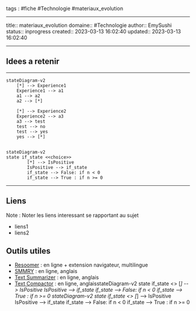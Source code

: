 




tags : #fiche  #Technologie #materiaux_evolution

---

title:: materiaux_evolution
domaine:: #Technologie
author:: EmySushi
status:: inprogress
created:: 2023-03-13 16:02:40
updated:: 2023-03-13 16:02:40




---




## Idees a retenir
---



```mermaid
stateDiagram-v2 
    [*] --> Experience1
    Experience1 --> a1
    a1 --> a2
    a2 --> [*]

    [*] --> Experience2
    Experience2 --> a3
    a3 --> test
    test --> no
    test --> yes
    yes --> [*]
 
```


```mermaid
stateDiagram-v2
state if_state <<choice>>
        [*] --> IsPositive
        IsPositive --> if_state
        if_state --> False: if n < 0
        if_state --> True : if n >= 0
```






---

## Liens

Note :  Noter les liens interessant se rapportant au sujet

- liens1
- liens2

## Outils utiles

-   [Resoomer](https://resoomer.com/fr) : en ligne + extension navigateur, multilingue
-   [SMMRY](https://smmry.com/) : en ligne, anglais
-   [Text Summarizer](http://textsummarization.net/text-summarizer) : en ligne, anglais
-   [Text Compactor](https://www.textcompactor.com/) : en ligne, anglaisstateDiagram-v2
        state if_state <<choice>>
        [*] --> IsPositive
        IsPositive --> if_state
        if_state --> False: if n < 0
        if_state --> True : if n >= 0
stateDiagram-v2
        state if_state <<choice>>
        [*] --> IsPositive
        IsPositive --> if_state
        if_state --> False: if n < 0
        if_state --> True : if n >= 0
